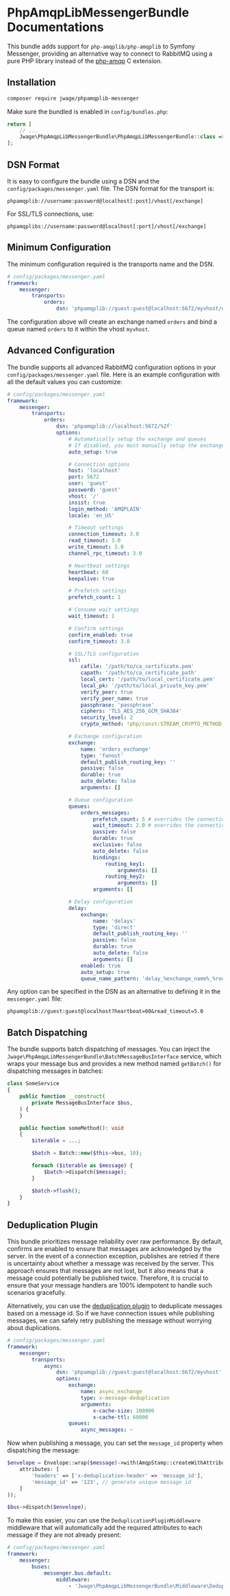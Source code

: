 # PhpAmqpLibMessengerBundle Documentations

This bundle adds support for `php-amqplib/php-amqplib` to Symfony Messenger, providing an alternative way to connect to RabbitMQ using a pure PHP library instead of the [php-amqp](https://github.com/php-amqp/php-amqp) C extension.

## Installation

```bash
composer require jwage/phpamqplib-messenger
```

Make sure the bundled is enabled in `config/bundles.php`:

```php
return [
    // ...
    Jwage\PhpAmqpLibMessengerBundle\PhpAmqpLibMessengerBundle::class => ['all' => true],
];
```

## DSN Format

It is easy to configure the bundle using a DSN and the `config/packages/messenger.yaml` file. The DSN format for the transport is:

```
phpamqplib://username:password@localhost[:post]/vhost[/exchange]
```

For SSL/TLS connections, use:

```
phpamqplibs://username:password@localhost[:port]/vhost[/exchange]
```

## Minimum Configuration

The minimum configuration required is the transports name and the DSN.

```yaml
# config/packages/messenger.yaml
framework:
    messenger:
        transports:
            orders:
                dsn: 'phpamqplib://guest:guest@localhost:5672/myvhost/orders'
```

The configuration above will create an exchange named `orders` and bind a queue named `orders` to it within the vhost `myvhost`.

## Advanced Configuration

The bundle supports all advanced RabbitMQ configuration options in your `config/packages/messenger.yaml` file. Here is an example configuration with all the default values you can customize:

```yaml
# config/packages/messenger.yaml
framework:
    messenger:
        transports:
            orders:
                dsn: 'phpamqplib://localhost:5672/%2f'
                options:
                    # Automatically setup the exchange and queues
                    # If disabled, you must manually setup the exchange and queues with messenger:setup-transports
                    auto_setup: true

                    # Connection options
                    host: 'localhost'
                    port: 5672
                    user: 'guest'
                    password: 'guest'
                    vhost: '/'
                    insist: true
                    login_method: 'AMQPLAIN'
                    locale: 'en_US'

                    # Timeout settings
                    connection_timeout: 3.0
                    read_timeout: 3.0
                    write_timeout: 3.0
                    channel_rpc_timeout: 3.0

                    # Heartbeat settings
                    heartbeat: 60
                    keepalive: true

                    # Prefetch settings
                    prefetch_count: 1

                    # Consume wait settings
                    wait_timeout: 1

                    # Confirm settings
                    confirm_enabled: true
                    confirm_timeout: 3.0

                    # SSL/TLS configuration
                    ssl:
                        cafile: '/path/to/ca_certificate.pem'
                        capath: '/path/to/ca_certificate_path'
                        local_cert: '/path/to/local_certificate.pem'
                        local_pk: '/path/to/local_private_key.pem'
                        verify_peer: true
                        verify_peer_name: true
                        passphrase: 'passphrase'
                        ciphers: 'TLS_AES_256_GCM_SHA384'
                        security_level: 2
                        crypto_method: !php/const:STREAM_CRYPTO_METHOD_ANY_CLIENT

                    # Exchange configuration
                    exchange:
                        name: 'orders_exchange'
                        type: 'fanout'
                        default_publish_routing_key: ''
                        passive: false
                        durable: true
                        auto_delete: false
                        arguments: []

                    # Queue configuration
                    queues:
                        orders_messages:
                            prefetch_count: 5 # overrides the connection prefetch_count: 1
                            wait_timeout: 2.0 # overrides the connection wait_timeout: 1.0
                            passive: false
                            durable: true
                            exclusive: false
                            auto_delete: false
                            bindings:
                                routing_key1:
                                    arguments: []
                                routing_key2:
                                    arguments: []
                            arguments: []

                    # Delay configuration
                    delay:
                        exchange:
                            name: 'delays'
                            type: 'direct'
                            default_publish_routing_key: ''
                            passive: false
                            durable: true
                            auto_delete: false
                            arguments: []
                        enabled: true
                        auto_setup: true
                        queue_name_pattern: 'delay_%exchange_name%_%routing_key%_%delay%'
```

Any option can be specified in the DSN as an alternative to defining it in the `messenger.yaml` file:

```
phpamqplib://guest:guest@localhost?heartbeat=60&read_timeout=5.0
```

## Batch Dispatching

The bundle supports batch dispatching of messages. You can inject the `Jwage\PhpAmqpLibMessengerBundle\BatchMessageBusInterface` service, which wraps your message bus and provides a new method named `getBatch()` for dispatching messages in batches:

```php
class SomeService
{
    public function __construct(
        private MessageBusInterface $bus,
    ) {
    }

    public function someMethod(): void
    {
        $iterable = ...;

        $batch = Batch::new($this->bus, 10);

        foreach ($iterable as $message) {
            $batch->dispatch($message);
        }

        $batch->flush();
    }
}
```

## Deduplication Plugin

This bundle prioritizes message reliability over raw performance. By default, confirms are enabled to ensure that messages are acknowledged by the server. In the event of a connection exception, publishes are retried if there is uncertainty about whether a message was received by the server. This approach ensures that messages are not lost, but it also means that a message could potentially be published twice. Therefore, it is crucial to ensure that your message handlers are 100% idempotent to handle such scenarios gracefully.

Alternatively, you can use the [deduplication plugin](https://github.com/noxdafox/rabbitmq-message-deduplication) to deduplicate messages based on a message id. So if we have connection issues while publishing messages, we can safely retry publishing the message without worrying about duplications.

```yaml
# config/packages/messenger.yaml
framework:
    messenger:
        transports:
            async:
                dsn: 'phpamqplib://guest:guest@localhost:5672/myvhost'
                options:
                    exchange:
                        name: async_exchange
                        type: x-message-deduplication
                        arguments:
                            x-cache-size: 100000
                            x-cache-ttl: 60000
                    queues:
                        async_messages: ~
```

Now when publishing a message, you can set the `message_id` property when dispatching the message:

```php
$envelope = Envelope::wrap($message)->with(AmqpStamp::createWithAttributes(
    attributes: [
        'headers' => ['x-deduplication-header' => 'message_id'],
        'message_id' => '123', // generate unique message id
    ]
));

$bus->dispatch($envelope);
```

To make this easier, you can use the `DeduplicationPluginMiddleware` middleware that will automatically add the required attributes to each message if they are not already present:

```yaml
# config/packages/messenger.yaml
framework:
    messenger:
        buses:
            messenger.bus.default:
                middleware:
                    - 'Jwage\PhpAmqpLibMessengerBundle\Middleware\DeduplicationPluginMiddleware'
```
